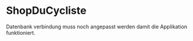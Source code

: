 # ShopDuCycliste

Datenbank verbindung muss noch angepasst werden damit die Applikation funktioniert.
